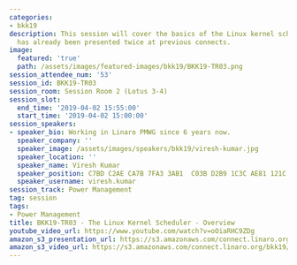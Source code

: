 ```yaml
---
categories:
- bkk19
description: This session will cover the basics of the Linux kernel scheduler. It
  has already been presented twice at previous connects.
image:
  featured: 'true'
  path: /assets/images/featured-images/bkk19/BKK19-TR03.png
session_attendee_num: '53'
session_id: BKK19-TR03
session_room: Session Room 2 (Lotus 3-4)
session_slot:
  end_time: '2019-04-02 15:55:00'
  start_time: '2019-04-02 15:00:00'
session_speakers:
- speaker_bio: Working in Linaro PMWG since 6 years now.
  speaker_company: ''
  speaker_image: /assets/images/speakers/bkk19/viresh-kumar.jpg
  speaker_location: ''
  speaker_name: Viresh Kumar
  speaker_position: C7BD C2AE CA7B 7FA3 3AB1  C03B D2B9 1C3C AE81 121C
  speaker_username: viresh.kumar
session_track: Power Management
tag: session
tags:
- Power Management
title: BKK19-TR03 - The Linux Kernel Scheduler - Overview
youtube_video_url: https://www.youtube.com/watch?v=oOiaRHC9ZDg
amazon_s3_presentation_url: https://s3.amazonaws.com/connect.linaro.org/bkk19/presentations/bkk19-tr03.pdf
amazon_s3_video_url: https://s3.amazonaws.com/connect.linaro.org/bkk19/videos/bkk19-tr03.mp4
---
```

